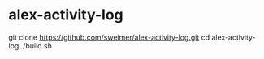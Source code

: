# alex-activity-log
git clone https://github.com/sweimer/alex-activity-log.git
cd alex-activity-log
./build.sh
```